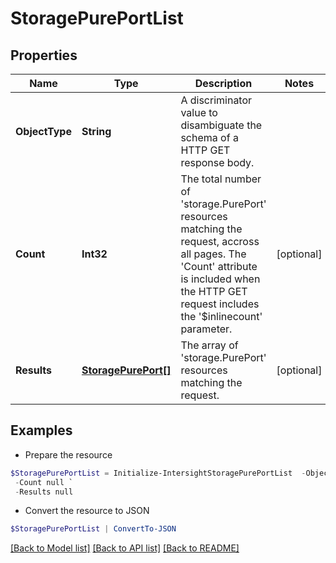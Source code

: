 # StoragePurePortList
## Properties

Name | Type | Description | Notes
------------ | ------------- | ------------- | -------------
**ObjectType** | **String** | A discriminator value to disambiguate the schema of a HTTP GET response body. | 
**Count** | **Int32** | The total number of &#39;storage.PurePort&#39; resources matching the request, accross all pages. The &#39;Count&#39; attribute is included when the HTTP GET request includes the &#39;$inlinecount&#39; parameter. | [optional] 
**Results** | [**StoragePurePort[]**](StoragePurePort.md) | The array of &#39;storage.PurePort&#39; resources matching the request. | [optional] 

## Examples

- Prepare the resource
```powershell
$StoragePurePortList = Initialize-IntersightStoragePurePortList  -ObjectType null `
 -Count null `
 -Results null
```

- Convert the resource to JSON
```powershell
$StoragePurePortList | ConvertTo-JSON
```

[[Back to Model list]](../README.md#documentation-for-models) [[Back to API list]](../README.md#documentation-for-api-endpoints) [[Back to README]](../README.md)

